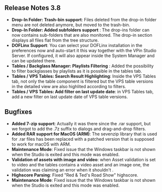 ## Release Notes 3.8

- **Drop-In Folder: Trash-bin support**: Files deleted from the drop-in folder menu are not deleted anymore, but moved to the trash-bin.
- **Drop-In Folder: Added subfolders support** : The drop-ins folder can now contains sub-folders that are also monitored. The drop-in section displays all files flat from the tree structure.
- **DOFLinx Support**: You can select your DOFLinx installation in the preferences now and auto-start it this way together with the VPin Studio Server. If configured, it will also appear inside the System Manager and can be updated there.
- **Tables / Backglass Manager: Playlists Filtering** : Added the possibility to filter backglasses by playlists as it is possible in the tables tab.
- **Tables / VPS Tables: Search Result Highlighting**: Inside the VPS Tables tab, not only the table component is filtered but the VPS table versions in the detailed view are also highlited according to filters.
- **Tables / VPS Tables: Add filter on last update date**: in VPS Tables tab, add a new filter on last update date of VPS table versions.

## Bugfixes

- **Added 7-zip support**: Actually it was there since the .rar support, but we forgot to add the .7z suffix to dialogs and drag-and-drop filters.
- **Added RAR support for MacOS (ARM)**: The sevenzip library that is used for .rar files has been replaced with a patched version that is supposed to work for macOS with ARM.
- **Maintenance Mode**: Fixed issue that the Windows taskbar is not shown when the Studio is exited and this mode was enabled. 
- **Validation of assets with image and video**: when Asset validation is set to video and the tables contains a video asset and an  image one, the validation was claiming an error when it shouldn't .
- **Highscore Parsing**: Fixed "Red & Ted's Road Show" highscore.
- **Maintenance Mode**: Fixed issue that the Windows taskbar is not shown when the Studio is exited and this mode was enabled.  

  

  
